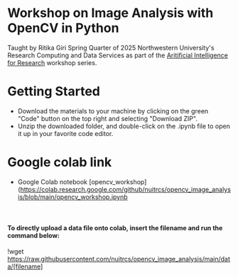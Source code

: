 # Workshop on Image Analysis with OpenCV in Python

Taught by Ritika Giri Spring Quarter of 2025 Northwestern University's Research Computing and Data Services as part of the [Aritificial Intelligence for Research](https://github.com/nuitrcs/artificial_intelligence_for_research/tree/main) workshop series.

# Getting Started

-   Download the materials to your machine by clicking on the green "Code" button on the top right and selecting "Download ZIP".
-   Unzip the downloaded folder, and double-click on the .ipynb file to open it up in your favorite code editor.

# Google colab link
- Google Colab notebook [opencv_workshop](https://colab.research.google.com/github/nuitrcs/opencv_image_analysis/blob/main/opencv_workshop.ipynb


#### <br><br>To directly upload a data file onto colab, insert the filename and run the command below:

!wget https://raw.githubusercontent.com/nuitrcs/opencv_image_analysis/main/data/[filename]
